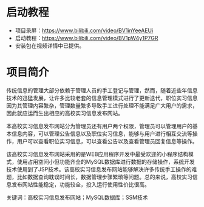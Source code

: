 # 启动教程

- 项目录屏：https://www.bilibili.com/video/BV1inYeeAEUi
- 启动教程：https://www.bilibili.com/video/BV1pW4y1P7GR
- 安装包在视频详情中已提供。

# 项目简介
传统信息的管理大部分依赖于管理人员的手工登记与管理，然而，随着近些年信息技术的迅猛发展，让许多比较老套的信息管理模式进行了更新迭代，职位实习信息因为其管理内容繁杂，管理数量繁多导致手工进行处理不能满足广大用户的需求，因此就应运而生出相应的高校实习信息发布网站。

本高校实习信息发布网站分为管理员还有用户两个权限，管理员可以管理用户的基本信息内容，可以管理公告信息以及职位实习信息，能够与用户进行相互交流等操作，用户可以查看职位实习信息，可以查看公告以及查看管理员回复信息等操作。

该高校实习信息发布网站采用的是WEB应用程序开发中最受欢迎的小程序结构模式，使用占用空间小但功能齐全的MySQL数据库进行数据的存储操作，系统开发技术使用到了JSP技术。该高校实习信息发布网站能够解决许多传统手工操作的难题，比如数据查询耽误时间长，数据管理步骤繁琐等问题。总的来说，高校实习信息发布网站性能稳定，功能较全，投入运行使用性价比很高。 

关键词：高校实习信息发布网站；MySQL数据库；SSM技术
